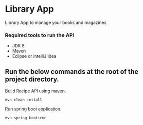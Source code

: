 # Library App
Library App to manage your books and magazines


### Required tools to run the API
- JDK 8
- Maven
- Eclipse or IntelliJ Idea


## Run the below commands at the root of the project directory.
Build Recipe API using maven.
```
mvn clean install
```
Run spring boot application.
```
mvn spring-boot:run
```
